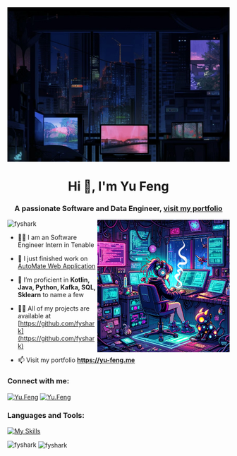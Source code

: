 <img align="center" alt="Coding" style="object-fit: cover; width: 100%; height: 350px" src= "img/background.png" decoding="async" loading="lazy"/>
<h1 align="center">Hi 👋, I'm Yu Feng</h1>
<h3 align="center">A passionate Software and Data Engineer, <a href='https://yu-feng.me/' target='_blank'>visit my portfolio</a> </h3> 
<img align="right" alt="Coding" src= "img/girl-coding.png" decoding="async" loading="lazy" width="300"/>
<p align="left"> <img src="https://komarev.com/ghpvc/?username=fyshark&label=Profile%20views&color=0e75b6&style=flat" alt="fyshark" /> </p>

- 👩‍💻 I am an Software Engineer Intern in Tenable
  
- 🔭 I just finished work on [AutoMate Web Application](https://github.com/fyshark/AutoMateBusyness-NYC) 

- 🌱 I’m proficient in **Kotlin, Java, Python, Kafka, SQL, Sklearn** to name a few

- 👨‍💻 All of my projects are available at [https://github.com/fyshark](https://github.com/fyshark)

- 📫 Visit my portfolio **https://yu-feng.me**

<h3 align="left">Connect with me:</h3>
<p align="left">
<a href="https://www.linkedin.com/in/yu-01/" target="_blank"><img align="center" src="https://raw.githubusercontent.com/rahuldkjain/github-profile-readme-generator/master/src/images/icons/Social/linked-in-alt.svg" alt="Yu.Feng" height="30" width="40" /></a>
<a href="https://www.instagram.com/imaginosity_/" target="_blank"><img align="center" src="https://raw.githubusercontent.com/rahuldkjain/github-profile-readme-generator/master/src/images/icons/Social/instagram.svg" alt="Yu.Feng" height="30" width="40" /></a>
</p>

<h3 align="left">Languages and Tools:</h3>

[![My Skills](https://skillicons.dev/icons?i=aws,py,react,html,css,docker,kubernetes,git,ruby,java,sass,postgres,mysql,mongodb,nodejs,expressjs,bash,flask,maven,spring,nginx,rabbitmq,sklearn,vscode&perline=14)](https://github.com/fyshark)

<p><img align="left" src="https://github-readme-stats.vercel.app/api/top-langs?username=fyshark&show_icons=true&locale=en&layout=compact" alt="fyshark" decoding="async" loading="lazy" /></p>

<p>&nbsp;<img align="center" src="https://github-readme-stats.vercel.app/api?username=fyshark&show_icons=true&locale=en" alt="fyshark" loading="lazy" /></p>
